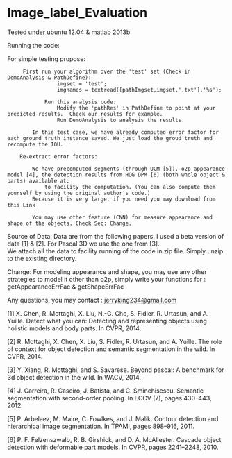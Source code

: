 Image_label_Evaluation
======================
Tested under ubuntu 12.04 & matlab 2013b 

Running the code: 

For simple testing prupose: 
        
         First run your algorithm over the 'test' set (Check in DemoAnalysis & PathDefine): 
                    imgset = 'test';
                    imgnames = textread([pathImgset,imgset,'.txt'],'%s'); 
                    
                Run this analysis code: 
                    Modify the 'pathRes' in PathDefine to point at your predicted results.  Check our results for example.
                    Run DemoAnalysis to analysis the results. 
                    
            In this test case, we have already computed error factor for each ground truth instance saved. We just load the groud truth and recompute the IOU. 
        
        Re-extract error factors: 
        
            We have precomputed segments (through UCM [5]), o2p appearance model [4], the detection results from HOG DPM [6] (both whole object & parts) available at:  
                to facility the computation. (You can also compute them yourself by using the original author's code.)
            Because it is very large, if you need you may download from this Link 
                
            You may use other feature (CNN) for measure appearance and shape of the objects. Check Sec: Change. 

Source of Data: 
	Data are from the following papers.  I used a beta version of data [1] & [2]. For Pascal 3D we use the one from [3].  
    We attach all the data to facility running of the code in zip file.  Simply unzip to the existing directory. 

Change: 
	For modeling appearance and shape, you may use any other strategies to model it other than o2p, simply write your functions for : getAppearanceErrFac  & getShapeErrFac

Any questions, you may contact : jerryking234@gmail.com


[1] X. Chen, R. Mottaghi, X. Liu, N.-G. Cho, S. Fidler, R. Urtasun, and A. Yuille. Detect what you can: Detecting and representing objects using holistic models and body parts. In CVPR, 2014.

[2] R. Mottaghi, X. Chen, X. Liu, S. Fidler, R. Urtasun, and A. Yuille. The role of context for object detection and semantic segmentation in the wild. In CVPR, 2014.

[3] Y. Xiang, R. Mottaghi, and S. Savarese. Beyond pascal: A benchmark for 3d object detection in the wild. In WACV, 2014.

[4] J. Carreira, R. Caseiro, J. Batista, and C. Sminchisescu. Semantic segmentation with second-order pooling. In ECCV (7), pages 430–443, 2012.

[5] P. Arbelaez, M. Maire, C. Fowlkes, and J. Malik. Contour detection and hierarchical image segmentation. In TPAMI, pages 898–916, 2011.

[6] P. F. Felzenszwalb, R. B. Girshick, and D. A. McAllester. Cascade object detection with deformable part models. In CVPR, pages 2241–2248, 2010.
